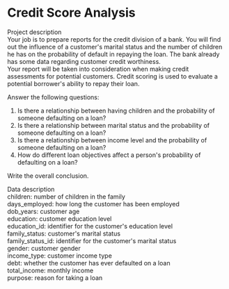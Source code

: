 # Credit Score Analysis

Project description
<br>Your job is to prepare reports for the credit division of a bank. You will find out the influence of a customer's marital status and the number of children he has on the probability of default in repaying the loan. The bank already has some data regarding customer credit worthiness.
<br>Your report will be taken into consideration when making credit assessments for potential customers. Credit scoring is used to evaluate a potential borrower's ability to repay their loan.

Answer the following questions:
1. Is there a relationship between having children and the probability of someone defaulting on a loan?
2. Is there a relationship between marital status and the probability of someone defaulting on a loan?
3. Is there a relationship between income level and the probability of someone defaulting on a loan?
4. How do different loan objectives affect a person's probability of defaulting on a loan?

Write the overall conclusion.

Data description
<br>children: number of children in the family
<br>days_employed: how long the customer has been employed
<br>dob_years: customer age
<br>education: customer education level
<br>education_id: identifier for the customer's education level
<br>family_status: customer's marital status
<br>family_status_id: identifier for the customer's marital status
<br>gender: customer gender
<br>income_type: customer income type
<br>debt: whether the customer has ever defaulted on a loan
<br>total_income: monthly income
<br>purpose: reason for taking a loan
